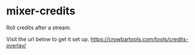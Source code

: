 # mixer-credits
Roll credits after a stream.

Visit the url below to get it set up.
https://crowbartools.com/tools/credits-overlay/
